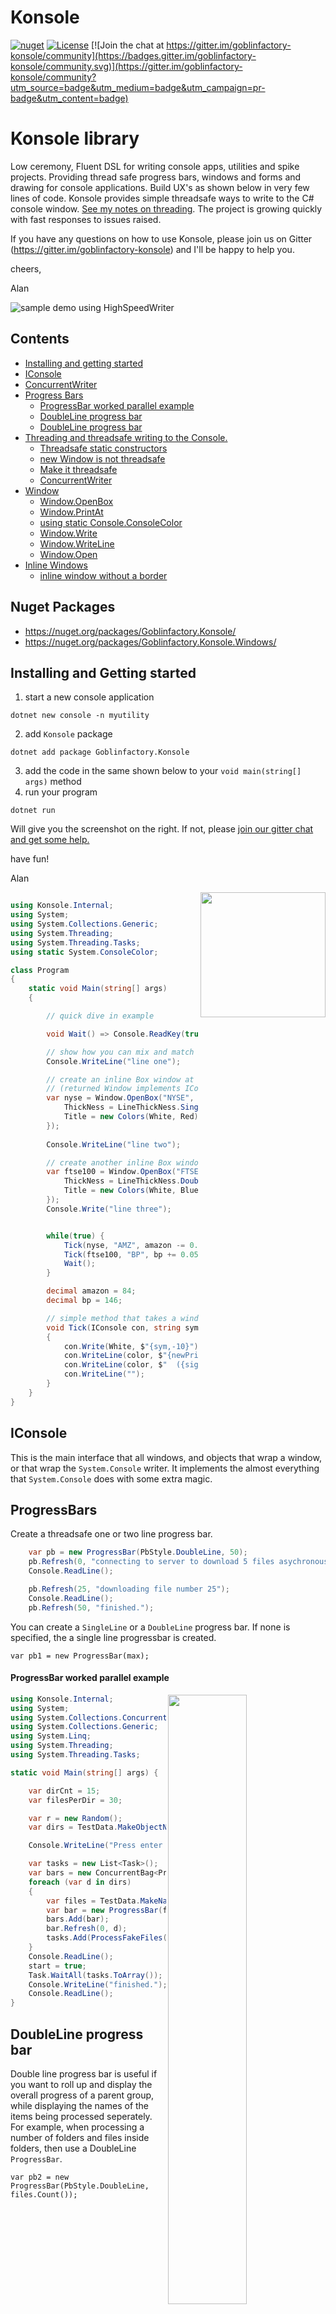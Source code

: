 # Konsole 

[![nuget](https://img.shields.io/nuget/dt/Goblinfactory.Konsole.svg)](https://www.nuget.org/packages/Goblinfactory.Konsole/) 
[![License](https://img.shields.io/badge/License-Apache%202.0-blue.svg)](https://opensource.org/licenses/Apache-2.0) 
[![Join the chat at https://gitter.im/goblinfactory-konsole/community](https://badges.gitter.im/goblinfactory-konsole/community.svg)](https://gitter.im/goblinfactory-konsole/community?utm_source=badge&utm_medium=badge&utm_campaign=pr-badge&utm_content=badge)

# Konsole library

Low ceremony, Fluent DSL for writing console apps, utilities and spike projects. Providing thread safe progress bars, windows and forms and drawing for console applications. Build UX's as shown below in very few lines of code. Konsole provides simple threadsafe ways to write to the C# console window. [See my notes on threading](docs/threading.md). The project is growing quickly with fast responses to issues raised. 

If you have any questions on how to use Konsole, please join us on Gitter (https://gitter.im/goblinfactory-konsole) and I'll be happy to help you. 

cheers, 

Alan

![sample demo using HighSpeedWriter](docs/crazy-fast-screen.PNG)

## Contents

  * [Installing and getting started](#installing-and-getting-started)
  * [IConsole](#iconsole)
  * [ConcurrentWriter](#concurrentwriter)
  * [Progress Bars](#progressbars)
    * [ProgressBar worked parallel example](#progressbar-worked-parallel-example)
    * [DoubleLine progress bar](#doubleline-progress-bar)
    * [DoubleLine progress bar](#doubleline-progress-bar)
  * [Threading and threadsafe writing to the Console.](#threading-and-threadsafe-writing-to-the-console)
    * [Threadsafe static constructors](#threadsafe-static-constructors)
    * [new Window is not threadsafe](#new-window-is-not-threadsafe)
    * [Make it threadsafe](#make-it-threadsafe)
    * [ConcurrentWriter](#concurrentWriter)
  * [Window](#window)
    * [Window.OpenBox](#windowopenbox)
    * [Window.PrintAt](#windowprintat)
    * [using static Console.ConsoleColor](#using-static-consoleconsoleColor)
    * [Window.Write](#windowwrite)
    * [Window.WriteLine](#windowwriteLine)
    * [Window.Open](#windowopen)
  * [Inline Windows](#inline-windows)
    * [inline window without a border](#inline-window-without-a-border)
    
## Nuget Packages

 * https://nuget.org/packages/Goblinfactory.Konsole/
 * https://nuget.org/packages/Goblinfactory.Konsole.Windows/

## Installing and Getting started

1. start a new console application 

```
dotnet new console -n myutility
```
2. add `Konsole` package 
```
dotnet add package Goblinfactory.Konsole
```

3. add the code in the same shown below to your  `void main(string[] args)` method
4. run your program

```
dotnet run
```

Will give you the screenshot on the right. If not, please [join our gitter chat and get some help.](https://gitter.im/goblinfactory-konsole)

have fun!

Alan

<img src='docs/openbox-example.png' width='200' align='right'/>

```csharp

using Konsole.Internal;
using System;
using System.Collections.Generic;
using System.Threading;
using System.Threading.Tasks;
using static System.ConsoleColor;

class Program
{
    static void Main(string[] args)
    {

        // quick dive in example 

        void Wait() => Console.ReadKey(true);

        // show how you can mix and match System.Console with Konsole
        Console.WriteLine("line one");

        // create an inline Box window at the current cursor position
        // (returned Window implements IConsole) 
        var nyse = Window.OpenBox("NYSE", 20, 12, new BoxStyle() { 
            ThickNess = LineThickNess.Single, 
            Title = new Colors(White, Red) 
        });
        
        Console.WriteLine("line two");

        // create another inline Box window at the current cursor position
        var ftse100 = Window.OpenBox("FTSE 100", 20, 12, new BoxStyle() { 
            ThickNess = LineThickNess.Double, 
            Title = new Colors(White, Blue) 
        });
        Console.Write("line three");


        while(true) {
            Tick(nyse, "AMZ", amazon -= 0.04M, Red, '-', 4.1M);
            Tick(ftse100, "BP", bp += 0.05M, Green, '+', 7.2M);
            Wait();
        }

        decimal amazon = 84;
        decimal bp = 146;

        // simple method that takes a window and prints a stock price to that window in color
        void Tick(IConsole con, string sym, decimal newPrice, ConsoleColor color, char sign, decimal perc) 
        {
            con.Write(White, $"{sym,-10}");
            con.WriteLine(color, $"{newPrice:0.00}");
            con.WriteLine(color, $"  ({sign}{newPrice}, {perc}%)");
            con.WriteLine("");
        }
    }
}
```

## IConsole

This is the main interface that all windows, and objects that wrap a window, or that wrap the `System.Console` writer. It implements the almost everything that `System.Console` does with some extra magic. 

## ProgressBars

Create a threadsafe one or two line progress bar. 

```csharp
    var pb = new ProgressBar(PbStyle.DoubleLine, 50);
    pb.Refresh(0, "connecting to server to download 5 files asychronously.");
    Console.ReadLine();

    pb.Refresh(25, "downloading file number 25");
    Console.ReadLine();
    pb.Refresh(50, "finished.");
```

You can create a `SingleLine` or a `DoubleLine` progress bar. If none is specified, the a single line progressbar is created.

```
var pb1 = new ProgressBar(max);
```
#### ProgressBar worked parallel example

<img src='docs/progressbar2.gif' align='right' width='50%'/>

```csharp       
using Konsole.Internal;
using System;
using System.Collections.Concurrent;
using System.Collections.Generic;
using System.Linq;
using System.Threading;
using System.Threading.Tasks;

static void Main(string[] args) {

    var dirCnt = 15;
    var filesPerDir = 30;

    var r = new Random();
    var dirs = TestData.MakeObjectNames(dirCnt);

    Console.WriteLine("Press enter to start");

    var tasks = new List<Task>();
    var bars = new ConcurrentBag<ProgressBar>(); 
    foreach (var d in dirs)
    {
        var files = TestData.MakeNames(r.Next(filesPerDir));
        var bar = new ProgressBar(files.Count());
        bars.Add(bar);
        bar.Refresh(0, d);
        tasks.Add(ProcessFakeFiles(d, files, bar));
    }
    Console.ReadLine();
    start = true;
    Task.WaitAll(tasks.ToArray());
    Console.WriteLine("finished.");
    Console.ReadLine();
}    
```

## DoubleLine progress bar

Double line progress bar is useful if you want to roll up and display the overall progress of a parent group, while displaying the names of the items being processed seperately. For example, when processing a number of folders and files inside folders, then use a DoubleLine `ProgressBar`.

```
var pb2 = new ProgressBar(PbStyle.DoubleLine, files.Count());
```

<img src='docs/progressbar.gif' width='75%'/>

## Threading and threadsafe writing to the Console.

If you have a background thread that writes to the screen, then you have to make sure that the thread code is threadsafe, with regards to the console. `System.Console` by default is not threadsafe. Use `new ConcurrentWriter()` to create a simple threadsafe writer that will write to the current console window. New Window is not threadsafe. Call `.Concurrent()` on a new window to return a thread safe window.

All the static constructors return threadsafe windows by default; So

#### Threadsafe static constructors

- `Window.Open`
- `Window.OpenBox`
- `Window.OpenInline`
- `new ConcurrentWriter()`
- `new Window().Concurrent()`

#### new Window is not threadsafe

```csharp
var myWindow new Window(...);
```


 You can make an existing window instance safe by either calling `.Concurrent()` on an instance, or by only using that window as a region that is then Split using one of the extension methods, `SplitTop`, `SplitBottom`, `SplitLeftRight` etc. Those are static extension methods, and like the static constructors, they all return threadsafe instances wrapped in a `new ConcurrentWriter()`.

#### Make it threadsafe

```csharp
// create an 80 by 20 inline window
var window = new Window(80, 20);

// split that window into boxes
var left = window.SplitLeft("left");
var right = window.SplitRight("right");

// right and left are threadsafe, window is not.

var safewin = window.Concurrent();

// safewin is threadsafe, window is still NOT threadsafe.

safewin.WriteLine(Green, "This is threadsafe");

```
#### ConcurrentWriter

Provides a threadsafe way to write to the current console. You need to switch to writing to the console using a concurrent writer any time you have a background thread that is updating any portion of a console screen or a `Konsole` window. 

```csharp
var console = new ConcurrentWriter();

console.WriteLine(Green, $"finished encrypting {bytes} bytes.");
console.Write(...)
console.PrintAt(...)
```

You wrap any instance of any class that implements `IConsole` in a `ConcurrentWriter` Make any code of yours that implements `IConsole`  threadsafe when writing to the console.

```csharp
var myThreadSafeWriter = new ConcurrentWriter(myObjectThatImplementsIConsole);
```

## Window

Create a region of the window (with or without a boxed border and title) that you can create as if it were a new Console. It will wrap text and scroll, and you can print to it using PrintAt, as well as nest child windows in windows for more advanced window layouts.

  - ( 100%-ish console compatible window, supporting all normal console writing to a windowed section of the screen) 
  - Supports scrolling and clipping of console output.
  - typical uses, for showing a scrolling output, e.g. build output in a window, while showing higher level progress in another window.
  - automatic borders
  - full color support

```csharp
            var con = new Window(200,50);
            con.WriteLine("starting client server demo");
            var client = new Window(1, 4, 20, 20, ConsoleColor.Gray, ConsoleColor.DarkBlue, con);
            var server = new Window(25, 4, 20, 20, con);
            client.WriteLine("CLIENT");
            client.WriteLine("------");
            server.WriteLine("SERVER");
            server.WriteLine("------");
            client.WriteLine("<-- PUT some long text to show wrapping");
            server.WriteLine(ConsoleColor.DarkYellow, "--> PUT some long text to show wrapping");
            server.WriteLine(ConsoleColor.Red, "<-- 404|Not Found|some long text to show wrapping|");
            client.WriteLine(ConsoleColor.Red, "--> 404|Not Found|some long text to show wrapping|");

            con.WriteLine("starting names demo");
            // let's open a window with a box around it by using Window.Open
            var names = Window.Open(50, 4, 40, 10, "names");
            TestData.MakeNames(40).OrderByDescending(n => n).ToList()
                 .ForEach(n => names.WriteLine(n));

            con.WriteLine("starting numbers demo");
            var numbers = Window.Open(50, 15, 40, 10, "numbers", 
                  LineThickNess.Double,ConsoleColor.White,ConsoleColor.Blue);
            Enumerable.Range(1,200).ToList()
                 .ForEach(i => numbers.WriteLine(i.ToString())); // shows scrolling
```
**gives you**

![window simple demo](docs/window-demo.png)

#### Window.OpenBox

- `Window.OpenBox(string title, int sx, int sy, int width, int height, BoxStyle style)`
- `Window.OpenBox(string title, int sx, int sy, int width, int height)`
- `Window.OpenBox(string title, int width, int height, BoxStyle style = null)`
- `Window.OpenBox(string title, BoxStyle style)`
- `Window.OpenBox(string title)`

Open a full screen styled window with a lined box border with a title. Styling allows for setting foreground and background color of the Line, Title, and body, as well as the line thickness, single or double using default styling, white on black, single thickness line. 

```csharp

  [Test]
        public void WhenNested_draw_a_box_around_the_scrollable_window_with_a_centered_title_and_return_a_live_window_at_the_correct_screen_location()
        {
            var con = new MockConsole(20, 9);
            Window.HostConsole = con;
            var parent = Window.OpenBox("parent", 0, 0, 20, 8, new BoxStyle() { ThickNess = LineThickNess.Double });
            var child = parent.OpenBox("c1", 7, 2, 8, 4);
            parent.WindowWidth.Should().Be(18);
            parent.WindowHeight.Should().Be(6);
            //var child = parent.OpenBox("c1", 7, 2, 8, 4);

            parent.WriteLine("line1");
            parent.WriteLine("line2");

            var expected = new[]
            {
                        "╔═════ parent ═════╗",
                        "║line1             ║",
                        "║line2             ║",
                        "║       ┌─ c1 ─┐   ║",
                        "║       │      │   ║",
                        "║       │      │   ║",
                        "║       └──────┘   ║",
                        "╚══════════════════╝",
                        "                    "
            };

            con.Buffer.Should().BeEquivalentTo(expected);

            child.WriteLine("cats");
            child.Write("dogs");
            
            expected = new[]
            {
                        "╔═════ parent ═════╗",
                        "║line1             ║",
                        "║line2             ║",
                        "║       ┌─ c1 ─┐   ║",
                        "║       │cats  │   ║",
                        "║       │dogs  │   ║",
                        "║       └──────┘   ║",
                        "╚══════════════════╝",
                        "                    "
            };

            con.Buffer.Should().BeEquivalentTo(expected);

            // should not interfere with original window cursor position so should still be able to continue writing as 
            // if no new child window had been created.

            parent.WriteLine("line3");
            parent.WriteLine("line4");

            expected = new[]
{
                        "╔═════ parent ═════╗",
                        "║line1             ║",
                        "║line2             ║",
                        "║line3  ┌─ c1 ─┐   ║",
                        "║line4  │cats  │   ║",
                        "║       │dogs  │   ║",
                        "║       └──────┘   ║",
                        "╚══════════════════╝",
                        "                    "
            };

            con.Buffer.Should().BeEquivalentTo(expected);
        }
```

#### Window.PrintAt

- `window.PrintAt(x, y, text)`
- `window.PrintAtColor(foregroundColor, x, y, text, backgroundColor ?)`

PrintAt an area of a window, optionally providing the color.

```csharp
 var window = new Window();
 ...
 window.PrintAtColor(Red, 20, 20, "WARNING!");
```

Print the text, optionally wrapping and causing any scrolling in the current window, at cursor position X,Y in foreground and background color without impacting the current window's cursor position or colours. This method is only threadsafe if you have created a window by using .ToConcurrent() after creating a new Window(), or the window was created using Window.Open(...) which returns a threadsafe window.

#### using static Console.ConsoleColor

If you will be using a lot of different colors throughout your application I recommend making use of the new C# `static using` language feature to make the code a bit easier to read.

before
```csharp
Console.WriteLine(ConsoleColor.Red, "I am red"); 
var box = Window.OpenBox("warnings", new BoxStyle() { Title = new Colors(ConsoleColor.White, ConsoleColor.Red) })
```
becomes
```csharp
using static System.Console;
...
Console.WriteLine(Red, "I am red"); 
var box = Window.OpenBox("warnings", new BoxStyle() { Title = new Colors(White, Red) })
```

#### Window.Write

Write the text to the window in the {color} color, withouting resetting the window's current foreground colour.  Optionally causes text to wrap, and if text moves beyond the end of the window causes the window to scroll. The cursor of the window that did the writing remains at the last printed position, and no other window's cursor positions are changed.

```csharp
 var window = new Window();
 window.Write(Red, "WARNING!");
 window.Write("this text is in the default colour and is not red.");
```

#### Window.WriteLine

Same as `Write` but simulates a carriage return by moving the `CursorTop` to next line and resetting `CursorLeft` to `0`.

#### Window.Open

`Window.Open()`

Calling `Window.Open()` without any parameters will create a new window region consisting of the whole screen, and will clear the screen, and reset the cursor position. Returns a threadsafe `Concurrent` window.

```csharp
var win = Window.Open();
```
this is equivalent to 
```
var win = new Window().Concurrent();
```

## Inline Windows

If you only need to use Konsole to solve a single problem you might have, e.g. displaying status while a background task is running, and do not need to do anything else, then in order to avoid screen corruption, you have 2 choices, either make sure your background tasks complete before resuming, or, make sure that ALL code that writes to the console uses a threadsafe writer. (See [ConcurrentWriter](#concurrentwriter).) 

When creating an inline window, you need to decide if you need a border (box with title) around the new region of screen (the window) or not. 

#### inline window with a border

Use [Window.OpenBox](#openbox) to open inline windows with a border.

```csharp
var invoiceWin = Window.Openbox("invoices", 40, 20);
```

#### inline window without a border

Use an inline window without a border, if you're going to be further dividing up the window and don't want to clutter up the screen with too many boxes. (boxes within boxes).

Use `new Window(width, height)` followed by `Window.SplitLeft`, `Window.SplitRight`, `Window.SplitTop`, `Window.SplitBottom`, `Window.SplitColumns`, `Window.SplitRows`.     

```csharp
// example inline window for display some invoicing data

var accounts = new Window(80,40);
var invoices = accounts.SplitLeft("invoices");
var rows = invoices.SplitRows(
    new Split("due 30", 10),
    new Split("due 60", 10),
    new Split("due 90", 0), 
)
var due30 = rows[0];
var due60 = rows[1];
var due90 = rows[2];
```

Create a new window inline starting on the next line, at current `CursorTop + 1, using the specified width or the whole screen width if none is provided. Default color of White on Black. If you need to override the defaults then use the static constructor. `Window.OpenInline`


# `SplitLeft()`, `SplitRight()`

Split an `IConsole` window into two equal halves, returning either the left or right half.

```csharp
    var w = new Window();

    // split left
    var left = w.SplitLeft("left");

    // split right
    var right = w.SplitRight("right");

    left.WriteLine("one");
    left.WriteLine("two");
    left.Write("three");

    right.WriteLine("four");
    right.WriteLine("five");
    right.Write("six");
```

gives you

```
    ┌ left ─┐┌─ right ┐
    │one    ││four    │
    │two    ││five    │
    │three  ││six     │
    └───────┘└────────┘
```

# `SplitLeftRight()`

- `myWindow.SplitLeftRight()` : Split the current window left and right and return a tuple. Default to use a single middle line, instead of the older double.

```csharp
    void Fill(IConsole con) => { 
        con.WriteLine("one");
        con.WriteLine("two");
        con.WriteLine("three");
        con.WriteLine("four");
    }
    (var left, var right) = win.SplitLeftRight("left", "right");
    
    Fill(left);
    Fill(right);
    
    // gives you   ...

    ┌ left ─┬─ right ┐
    │two    │two     │
    │three  │three   │
    │four   │four    │
    └───────┴────────┘    
```

# SplitTop, SplitBottom

```csharp
    var w = new Window();
    var top = w.SplitTop("top");
    var bottom = w.SplitBottom("bot");

    top.WriteLine("one");
    top.WriteLine("two");
    top.Write("three");

    bottom.WriteLine("four");
    bottom.WriteLine("five");
    bottom.Write("six");

```

gives you

```
    ┌── top ─┐
    │one     │
    │two     │
    │three   │
    └────────┘
    ┌── bot ─┐
    │four    │
    │five    │
    │six     │
    └────────┘
```

# Nested Windows - combining `SplitTop, SplitBottom` with `SplitLeft, SplitRight`

```csharp
    var win = new Window(30,10);

    var left = win.SplitLeft("left");
    var right = win.SplitRight("right");
    
    var top = left.SplitTop("top");
    var bottom = left.SplitBottom("bot");
    
    top.WriteLine("one");
    top.WriteLine("two");
    top.Write("three");

    bottom.WriteLine("four");
    bottom.WriteLine("five");
    bottom.Write("six");
```

Gives you the window shown below.

Note that `top` and `bottom` windows are only 2 lines high and therefore printing three lines has cause the windows to scroll the top item off the window.

```
┌─── left ────┐┌─── right ───┐
│┌─── top ───┐││             │
││two        │││             │
││three      │││             │
│└───────────┘││             │
│┌─── bot ───┐││             │
││five       │││             │
││six        │││             │
│└───────────┘││             │
└─────────────┘└─────────────┘
```

# Advanced windows with `SplitRows` and `SplitColumns`

You can create advanced window layouts using `SplitRows` and `SplitColumns` passing in a collection of Splits. Pass in a size of `0` to indicate that `row` or `column` window must contain the remainder of the window space. 



```csharp
            var c = new Window();
            var consoles = c.SplitRows(
                    new Split(4, "heading", LineThickNess.Single),
                    new Split(0),
                    new Split(4, "status", LineThickNess.Single)
            ); ; ;

            var headline = consoles[0];
            var status = consoles[2];

            var contents = consoles[1].SplitColumns(
                    new Split(20),
                    new Split(0, "content") { Foreground = ConsoleColor.White, Background = ConsoleColor.Cyan },
                    new Split(20)
            );
            var menu = contents[0];
            var content = contents[1];
            var sidebar = contents[2];

            headline.Write("my headline");
            content.WriteLine("content goes here");

            menu.WriteLine("Options A");
            menu.WriteLine("Options B");

            sidebar.WriteLine("20% off all items between 11am and midnight tomorrow!");

            status.Write("System offline!");
            Console.ReadLine();
```

Produces the following window. Each of the console(s) that you have a reference to can be written to like any normal console, and will scroll and clip correctly. You can create progress bar instances inside these windows like any console.

<img src='./docs/window-example.PNG' width='600' />

Configure the properties of each section of a window with the `Split` class.

```csharp
new Split(size) 
{
    title,
    lineThickNess, 
    foregroundColor,
    backgroundColor
};
```

# Handling Input

To capture input, create an Inline Window, e.g. `var myWindow = Window.Open(width, height, title)` and the cursor will be placed immediately UNDERNEATH the newly created window, and you can use and normal `Console.ReadLine()` reads, `Console.ReadLine()` will run at the current cursor.

Here's a worked example showing you how to read input using `Konsole`

```csharp

        static void Main(string[] args)
        {
            static void Compress(IConsole status, string file)
            {
                status.WriteLine($"compressing {file}");
                Thread.Sleep(new Random().Next(10000));
                status.WriteLine(Green, $"{file} (OK)");
            }

            static void Index(IConsole status, string file)
            {
                status.WriteLine($"indexing {file}");
                Thread.Sleep(new Random().Next(10000));
                status.WriteLine(Green, " finished.");
            }

            var console = new ConcurrentWriter();  // < -- NOTE THE ConcurrentWriter to replace Console

            // open two new windows inline at the current cursor position
            // cursor will move to below the new windows for easy ReadLine input

            var compressWindow = Window.OpenBox("compress", 50, 10);
            
            console.WriteLine("I am below compress");

            var encryptWindow = Window.OpenBox("encrypt", 50, 10);

            var tasks = new List<Task>();

            while (true)
            {
                console.Write("Enter name of file to process (quit) to exit:");
                var file = Console.ReadLine();
                if (file == "quit") break;
                tasks.Add(Task.Run(() => Compress(compressWindow, file)));
                tasks.Add(Task.Run(() => Index(encryptWindow, file)));
                console.WriteLine($"processing {file}");
            }

            console.WriteLine("waiting for background tasks");
            Task.WaitAll(tasks.ToArray());
            Console.WriteLine("done.");
        }
```

Running the code above gives you

<img src='./docs/image-input.png' width='600' />

# Draw

Draw lines and boxes single or double line width on the console window and intelligently merge lines that are drawn.

Start by creating a `Draw` instance, that needs an `IConsole`. for example

```
var window = new Window();
var draw = new Draw(window);
```

## `.Box(startX, startY, endX, endYT, title)`

Once you have a `Draw` instance you can draw lines or boxes.
```csharp
draw.Box(2, 2, 42, 8, "my test box", LineThickNess.Single);
```
gives you
```
 ┌───────────── my test box ─────────────┐  
 │                                       │ 
 │                                       │ 
 │                                       │ 
 │                                       │ 
 │                                       │ 
 └───────────────────────────────────────┘ 
```
adding `.Line(2,5, )

## boxes can overlap

Boxes can overlap and line chars are intelligently merged. This allows for creating very sophisticated designs.

The sample below uses `MockConsole` which is also part of the `Konsole` library.

```csharp
            var console = new MockConsole(12, 10);
            var line = new Draw(console, LineThickNess.Single, Merge);
            line.Box(0, 0, 8, 6, LineThickNess.Single);
            line.Box(3, 3, 11, 9, LineThickNess.Double);

            var expected = new[]
            {
               "┌───────┐   ",
               "│       │   ",
               "│       │   ",
               "│  ╔════╪══╗",
               "│  ║    │  ║",
               "│  ║    │  ║",
               "└──╫────┘  ║",
               "   ║       ║",
               "   ║       ║",
               "   ╚═══════╝"
            };
            console.Buffer.Should().BeEquivalentTo(expected);
```


## .Line(startX, StartY, endX, endY, LineThickNess)

```csharp

var window = new Window();


int height = 18;
int sy = 2;
int sx = 2;
int width = 60;
int ex = sx + width;
int ey = sy + height;
int col1 = 20;

  var draw = new Draw(console, LineThickNess.Double);
            draw
                .Box(sx, sy, ex, ey, "my test box")
                .Line(sx, sy + 2, ex, sy + 2)
                .Line(sx + col1, sy, sx + col1, sy + 2, LineThickNess.Single)
                .Line(sx + 35, ey - 4, ex - 5, ey - 4, LineThickNess.Double)
                .Line(sx + 35, ey - 2, ex - 5, ey - 2, LineThickNess.Double)
                .Line(sx + 35, ey - 4, sx + 35, ey - 2, LineThickNess.Single) 
                .Line(ex - 5, ey - 4, ex - 5, ey - 2, LineThickNess.Single); 

window.PrintAt(sx + 2, sy + 1, "DEMO INVOICE");                
```

gives you. (there is a small bug when switching from single to double line at a corner, as seen in the sample below, this will be fixed in upcoming version 6.)

```
╔═══════════════════╤═══ my test box ═══════════════════════╗
║ DEMO INVOICE      │                                       ║
╠═══════════════════╧═══════════════════════════════════════╣
║                                                           ║
║                                                           ║
║                                                           ║
║                                                           ║
║                                                           ║
║                                                           ║
║                                                           ║
║                                                           ║
║                                                           ║
║                                                           ║
║                                                           ║
║                                  ╤═══════════════════╤    ║
║                                  │                   │    ║
║                                  ╧═══════════════════╧    ║
║                                                           ║
╚═══════════════════════════════════════════════════════════╝

```

# Forms

  - quickly and neatly render an object and it's properties in a window or to the console.
  - support multiple border styles.
  - Support C# objects or dynamic objects

Readonly forms are currently rendered. Below are examples showing auto rendering of simple objects.
(Currently only text fields, readonly, simple objects.)
On the backlog; add additional field types, complex objects, and editing. 

```csharp
        using Konsole.Form;
        ...
            var form1 = new Form(80,new ThickBoxStyle());
            var person = new Person()
            {
                FirstName = "Fred",
                LastName = "Astair",
                FieldWithLongerName = "22 apples",
                FavouriteMovie = "Night of the Day of the Dawn of the Son 
                of the Bride of the Return of the Revenge of the Terror 
                of the Attack of the Evil, Mutant, Hellbound, Flesh-Eating 
                Subhumanoid Zombified Living Dead, Part 2: In Shocking 2-D"
            };
            form1.Write(person);
```

![sample output](docs/Form-Person.png)


```csharp        

           // works with anonymous types
            new Form().Write(new {Height = "40px", Width = "200px"}, "Demo Box");
```
![sample output](docs/Form-DemoBox.png)

```csharp        

            // change the box style, and width
            new Form(40, new ThickBoxStyle()).Show(new { AddUser= "true", CloseAccount = "false", OpenAccount = "true"}, "Permissions");
```
![sample output](docs/Form-Permissions.png)

# `Goblinfactory.Konsole.Windows`

## HighSpeedWriter 

If you want to write a console game, or serious console application that you've tested and it's too slow using normal Konsole writing, and you are OK with the app only running on windows, then you can use `HighSpeedWriter`, which is available as an additional nuget package `Goblinfactory.Konsole.Windows` to write to the console window via windows `Kernal32` for really high speed. This package has a dependancy on `Goblinfactory.Konsole` so you can simply install this package to get all the features. (nuget will automatically install the dependant package as well for you.)

If you are only going to be updating small portions of the screen, then it is less CPU intensive to simply use `PrintAt` without a highspeed writer. 

The other trade off is you need to keep calling `.Flush()` on your writer to refresh the screen. For a game you could dedicate a timer thread to refresh on `tick` and allow you to control the refresh rate, and cpu usage. Higher refresh rates will use more cpu.

```dos
Install package `goblinfactory.konsole.windows`
```

`HighSpeedWriter` can write to a 120 x 60 console window at over 30 frames per second with minimal CPU overhead.

TBD - INSERT GIF SHOWING DEMO OF HIGH SPEED OUTPUT

## Getting started with `HighSpeedWriter`

You use `Konsole` in the same way as described in the docs further above, except that all output is buffered, and you need to call `Flush()` on the writer when you want to update the screen. 

If you have multiple threads writing to the Console, then instead of calling flush all the time, another option is to create a background thread that will `tick` over and refresh the screen x times a second. (depending on what framerate you require).

# End to end sample - `HighSpeedWriter`

below is code that should give you a clue as to how I'm using HighSpeedWriter for myself. This sample code produces the following screen and output.

![sample demo using HighSpeedWriter](docs/crazy-fast-demo.gif)

**Below is the source code that produced these screenshots** It is also available in the code in the single file demo project [src/TestPackage/Program.cs](src/TestPackage/Program.cs)

```csharp

using System;
using System.Threading;
using System.Threading.Tasks;
using Konsole;
using Konsole.Internal;
using static System.ConsoleColor;

namespace TestPackage
{
    class Program
    {
        static bool finished = false;
        static bool crazyFast = false;
        static Func<bool> rand = () => new Random().Next(100) > 49;
        static void Main(string[] args)
        {


            using var writer = new HighSpeedWriter();
            var window = new Window(writer);

            window.CursorVisible = false;
            
            var left = window.SplitLeft();
            var leftConsoles = left.SplitRows(
                new Split(0),
                new Split(10, "status"),
                new Split(10)
                );

            var status = leftConsoles[1];           
            status.BackgroundColor = Yellow;
            status.ForegroundColor = Red;
            status.Clear();

            var stocksCon = leftConsoles[0];            
            var menuCon = leftConsoles[2];
            var namesCon = window.SplitRight("numbers B");

            var r = new Random();
            int speed = 200;
            int i = 0;

            // print random names in random colors 
            // and demonstrate scrolling and wrapping at high speed
            var t1 = Task.Run(() => {
                var names = TestData.MakeNames(500);
                while (!finished)
                {
                    if (crazyFast)
                    {
                        while (crazyFast && !finished)
                        {
                            // fill a screen full before flushing
                            // this is super quick because writer 
                            // simply writes to a buffer and no actual
                            // slow IO has happened yet
                            for(int x = 0;x < 100; x++)
                            {
                                var color = (ConsoleColor)(r.Next(100) % 16);
                                namesCon.Write(color, $" {names[i++ % names.Length]} ");
                            }
                            // now lets flush this massive block of updates
                            writer.Flush();
                        }
                    }
                    else
                    {
                        var color = (ConsoleColor)(r.Next(100) % 16);
                        namesCon.Write(color, $" {names[i % names.Length]} ");
                        if (finished) break;
                        Thread.Sleep(r.Next(speed));
                        writer.Flush();
                    }
                }
            });


            // a window with more slower printing numbers
            var t2 = Task.Run(() => {
                while(!finished)
                {
                    namesCon.Write(Green, $"({i++}) ");
                    Thread.Sleep(speed * 10);
                    writer.Flush();
                }
            });

            var t3 = Task.Run(() =>
            {
                // stock ticker simulation
                var stocksNYSE = new[] { "BRK.A", "MSFT", "AMZN", "BTG.L", "AAPL", "LWRF.L", "GBLN1", "GBLN2" };
                var stocksFTSE = new[] { "SDR", "WPP", "ABF", "BP", "AVV", "AAL", "KGF", "MNDI", "NG","RM", "NXT","PSON" };
                var FTSE100Con = stocksCon.SplitLeft("FTSE 100");
                var NYSECon = stocksCon.SplitRight("NYSE");

                while (!finished)
                {
                    decimal move = (decimal)r.Next(100) / 10;
                    decimal newPrice = (50 + r.Next(100) + move);
                    decimal perc = ((decimal)r.Next(2000) / 100);
                    var increase = rand() ? true : false;
                    var sign = increase ? '+' : '-';
                    var changeColor = perc < 10 ? Cyan : increase ? Green : Red;
                    IConsole con;
                    string stock;
                    if (rand())
                    {
                        con = FTSE100Con;
                        stock = stocksFTSE[r.Next(stocksFTSE.Length)];
                    }
                    else
                    {
                        con = NYSECon;
                        stock = stocksNYSE[r.Next(stocksNYSE.Length)];
                    }
                    con.Write(White, $"{stock,-10}");
                    con.WriteLine(changeColor, $"{newPrice:0.00}");
                    con.WriteLine(changeColor, $"  ({sign}{newPrice}, {perc}%)");
                    con.WriteLine("");
                    Thread.Sleep(r.Next(5000));
                }
            });


            // create a menu inside the menu console window
            // the menu will write updates to the status console window

            var menu = new Menu(menuCon, "Progress Bars", ConsoleKey.Escape, 30,
                new MenuItem('s', "slow", () =>
                {
                    speed = 200;
                    status.Write(White, $" : {DateTime.Now.ToString("HH:mm:ss - ")}");
                    status.WriteLine(Green, $" SLOW ");
                    crazyFast = false;
                }),
                new MenuItem('f', "fast", () =>
                {
                    speed = 10;
                    status.Write(White, $" : {DateTime.Now.ToString("HH:mm:ss - ")}");
                    status.WriteLine(White, $" FAST ");
                    crazyFast = false;
                }),
                new MenuItem('c', "crazy fast", () =>
                {
                    speed = 1;
                    crazyFast = true;
                    status.Write(White, $" : {DateTime.Now.ToString("HH:mm:SS - ")}");
                    status.WriteLine(Red, $" CRAZY FAST ");
                })

            );

            status.WriteLine("press up and down to select a menu item, and enter or highlighted letter to select. Press escape to quit.");

            // menu writes to the console automatically,
            // but because we're using a buffered screen writer
            // we need to flush the UI after any menu action.
            menu.OnAfterMenuItem = _ => writer.Flush();

            menu.Run();
            // menu will block until user presses the exit key.

            finished = true;
            Task.WaitAll(t1, t2, t3);

            window.Clear();
            window.WriteLine("thank you for flying Konsole air.");
            writer.Flush();
        }
    }
}


```

# Using the tests as Documentation

Because the unit tests are run on an Azure build server that does not have access a open console fileHandle most of the tests use `MockConsole`. 
Whenever you see sample code, eg the test below from [src/Konsole.Tests/WindowTests/SplitColumnsShould.cs](src/Konsole.Tests/WindowTests/SplitColumnsShould.cs) 

```csharp
    var con = new MockConsole(30, 4);
    var window = new Window(con);
    var consoles = window.SplitColumns(
            new Split(8, "col1", LineThickNess.Single),
            new Split(10, "col2", LineThickNess.Single),
            new Split(12, "col3", LineThickNess.Single)
```

In order to use the code yourself in a project, simply leave out the MockConsole, and start with a `new Window()` as below. 
The rest of the unit test code will work the same in production as in testing.

```csharp
    var window = new Window();
    var consoles = window.SplitColumns(
            new Split(8, "col1", LineThickNess.Single),
            new Split(10, "col2", LineThickNess.Single),
            new Split(12, "col3", LineThickNess.Single)
            ... rest of code
```
 
 # Other .NET console libraries

placeholder list for now, will expand on this shortly. (this is a placeholder starter list only, there are a lot of good console libraries. )

| nuget | |
| --- | --- |
| [tonerdo/readline](https://github.com/tonerdo/readline) |  A Pure C# GNU-Readline like library for .NET/.NET Core. (works well with Konsole)
| ncurses | Various links, tbd.
| [migueldeicaza/Gui.cs](https://github.com/migueldeicaza/gui.cs) | For building Full console applications (APPS) like a windows app, but using the console and supports mouse. THis *is* fully Windows, Linux, Unix compatible. 
| [DragonFruit - as described by Scott Hanselman](https://www.hanselman.com/blog/DragonFruitAndSystemCommandLineIsANewWayToThinkAboutNETConsoleApps.aspx) | Strongly typed `void main(int x, string something, bool yesOrNo)` <-- this is madness on a stick...so great!
| [replaysMike/AnyConsole](https://github.com/replaysMike/AnyConsole) | Great for writing utilities for full screen browsing of logs or files where you will be scrolling through large sections of text.
| [fclp/FluentCommandLineParser](https://github.com/fclp/fluent-command-line-parser) | Does what it says on the tin.
| --- | --- |

I still need to add a few links to various .NET console templates that allow you to take advantage of full asp.net .NET core stack, e.g. dependancy injection etc. Plus command line parsing! (don't re-invent the wheel) 

# Why did I write Konsole?

I wrote Konsole to allow me to write simple test projects, or "reference architecture" projects when evaulating various libraries, (for example, `Akka.net`, `memstate` or `eventstor` ) It allows me to write simple console apps that are easy to understand and render in a visually simple way, especially when there are multiple threads, actors or servers that I need to visual represent without getting sidetracked building a WPF or windforms or web application. 

A big benefit to me is being able to visually describe in text any complex screen layout and application without requiring images. 

I'm now also using it for other serious applications besides learning material. I'm using `Konsole` in `Gunner` a `.NET` testing library similar to `Gattling` that I need to put code under stress when evaulating different enterprise messaging libraries.

# Debugging problems with Konsole, random items

## This project may not be fully compatible with your project.

When building .NET standard or .NET core app, you may recieve the following warning. If you have `treat warnings as errors` turned on, then this will fail your build.

> Warning	NU1702	ProjectReference 'C:\src\git-alan-public\konsole-spike\Konsole.Platform.Windows\Konsole.Platform.Windows.csproj' was resolved using '.NETFramework,Version=v4.6.1' instead of the project target framework '.NETStandard,Version=v2.0'. This project may not be fully compatible with your project.	Konsole	C:\Program Files (x86)\Microsoft Visual Studio\2019\Preview\MSBuild\Current\Bin\Microsoft.Common.CurrentVersion.targets		1653

This is not a problem for Konsole and is a bug in .NET where .NET standard 2.0 apps should be able to reference up to .NET framework 4.6.1 without errors. To suppress this error, add the following to your project file.

```xml
    <MSBuildWarningsAsMessages>NU1702</MSBuildWarningsAsMessages>  
```

## No visible output, blank screen

If you are using the `HighSpeedWriter` you must call `Flush()` to render the output.

<img src='docs/flush.PNG' width='400'/>

## Corrupt output - colours or text output appearing in the wrong place.

possible causes and fixes

- some code somewhere is writing directly to the `System.Console`. Replace that code with calls to a `new ConcurrentWriter()`. See [Threading docs](docs/theading.md) for more information. 

# Writing Tests for your code that uses Konsole

## Tests for code using HighSpeedWriter

TBD

## All other tests

TBD

# MockConsole

## MockConsole (substitute), and IConsole (interface) usage

Use MockConsole as a real (fully functional) System.Console substitute, that renders with 100% fidelity to an internal buffer that can be used to assert correct console behavior of any object writing using IConsole.
MockConsole can even render out a text representation of the current state of the the console, including representations for the foreground and background color of anything written.

All the test for this library have been written using `MockConsole.` For a fully detailed examples of `MockConsole` being stretched to the limits, see `Konsole.Tests.WindowTests`.

```csharp
        
        using Konsole;
        ...
        public class Cat
        {
            private readonly IConsole _console;
            public Cat(IConsole console) { _console = console; }
            public void Greet()
            {
                _console.WriteLine("Prrr!");
                _console.WriteLine("Meow!");
            }
        }

        [Test]
        public void TestConsole_ConsoleWriter_and_IConsole_example_usage()
        {
            {
                // test the cat
                // ============
                var console = new TestConsole(80, 20);
                var cat = new Cat(console);
                cat.Greet();
                Assert.AreEqual(console.BufferWrittenTrimmed, new[] {"Prrr!", "Meow!"});
            }
            {
                // create an instance of a cat that will purr to the real Console
                // ==============================================================
                var cat = new Cat(new ConsoleWriter());
                cat.Greet(); // prints Prrr! aand Meow! to the console
            }
        }
```


## `MockConsole` vs `Mock<IConsole>`

Below is a comparison of how someone might test an Invoice class using a traditional `Mock<IConsole>` and the same test, using a `Konsole.MockConsole`. To make it a fair comparison I'm comparing to [NSubstitute](http://nsubstitute.github.io/) which is quite terse and one of my favourite mocking frameworks.

```csharp

        [Test]
        public void Test_Invoice_using_mocks()
        {
            // test the invoice
            // ============
            IConsole console = new Substitute.For<IConsole>();
            var invoice = new Invoice(console);
            invoice.AddLine(2, "Semi Skimmed Milk", "2 pints", "£",1.00);
            invoice.AddLine(3, "Warburtons Crumpets", "6 pack", "£",0.89);
            invoice.Print();
                
            // not really practical to test printed output using a mock console
            // ================================================================
            console.Received().SetCursorPosition(0,0);
            console.Received().WriteLine("ACME Wholesale Foody");
            console.Received().WriteLine("--------------------");
            console.Received().WriteLine("");
            console.Received().WriteLine("--------------------");
            console.Received().Write("qty ");
            console.Received().Write(2);
            console.Received().Write(" Semi Skimmed Milk");
            console.Received().Write(", ");
            console.Received().Write("{0} pints", 2);
            console.Received().Write("£ {0.00,-10}", 2.0m);
            .
            .
            . // and so on and so on ...for probably around another 12 or 13 lines.
            .
            .
             // having to mimick the exact formatted Write's and Writelines and SetCursor movements 
             // this is brittle, if the code is optimised to replace two Write's with a single formatted WriteLine for example
             // then this test fails even though the desired output is written to the console.
        }
        
```

using a Test Double like `Konsole.MockConsole` the test above becomes

```csharp
        [Test]
        public void testing_Invoice_class_using_MockConsole()
            {
                var expected = @"
                 ACME WHoleSale Foody 
                 -------------------- 
                 qty 2 Semi Skimmed Milk   , 2 pints     £ 2.00
                 qty 3 Warburtons Crumpets , 6 pack      £ 5.34
                 --------------
                 total   £ 7.34 
                 --------------
            
                * some random message on the footer
";
        
                var console = new MockConsole();
                var invoice = new Invoice(console);
                invoice.AddLine(2, "Semi Skimmed Milk", "2 pints", "£",1.00);
                invoice.AddLine(3, "Warburtons Crumpets", "6 pack", "£",0.89);
                invoice.Print();
                Assert.AreEqual(console.BufferString,expected);
                });
            }
                
            // Now, if someone accidentally changes your currency formatter, this test will wail
            // when the rendered output to the Console suddenly changes, bwaaam! Instant Fail.
            // Score one for MockConsole, sweetness, life is good!
        }


``` 

## Cross platform notes
ProgressBar has been manually tested with Mono on Mac in version 1.0. I don't currently have any automated testing in place for OSX (mono) and Linux. That's all on the backlog.
It's possible I might split out the ProgressBar into a seperate nuget package, since that appeared to work remarkably well cross platform, while `Window` makes calls to some `System.Console` methods that are not supported in Mono.

The scrolling support currently uses `Console.MoveBufferArea` which is not implemented on Mono. I will be working on a suitable alrternative to this on Linux and OSX. (on the backlog) Biggest challenge will be doing crossplatform testing, ...mmm, I predict I will be eating [Cake](http://cakebuild.net/docs/tutorials/getting-started) and containers in the very near future!

# Source code

## Building the solution


### using visual studio

 1. `git clone https://github.com/goblinfactory/konsole.git`
 2. run the following commands from the root folder;

### requirements

Any version of .net core. Update `global.json` to the version of .net core you have installed and run the command below in order.

 > dotnet restore

 > dotnet build
 
 > dotnet test
 


## ChangeLog

* [changelog](change-log.md)

The format is based on [Keep a Changelog](http://keepachangelog.com/) 
and this project adheres to [Semantic Versioning](http://semver.org/).

## Support, Feedback, Suggestions

Please drop me a tweet if you find Konsole useful. Latest updates to Konsole was written at Snowcode 2017.
keep chillin!

    O__
    _/`.\
        `=( 

Alan

[p.s. join us at snowcode 2020! ](http://www.snowcode.com?refer=konsole) <br/>
[www.snowcode.com](http://www.snowcode.com?refer=konsole) <br/>
(free dev conf at great ski resort)<br/>
developers + party + snow + great learning
April 2020 end of season snowcode conf, slushfest, best for boarders! :D will try to be at a glacier for the skiers.

[@snowcode](https://twitter.com/snowcode)

![Alan Hemmings](https://pbs.twimg.com/profile_images/624901555532095488/j5dynw0i_bigger.png)
